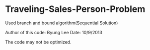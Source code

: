 Traveling-Sales-Person-Problem
==============================

Used branch and bound algorithm(Sequential Solution)

Author of this code: Byung Lee
Date: 10/9/2013

The code may not be optimized.


